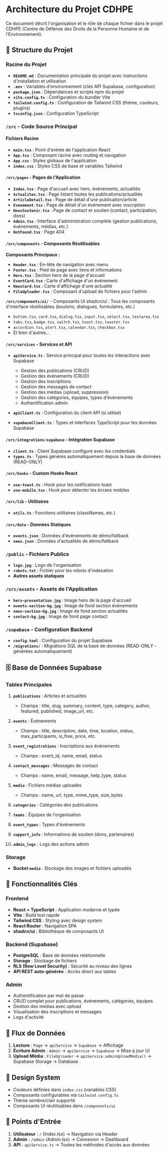 # Architecture du Projet CDHPE

Ce document décrit l'organisation et le rôle de chaque fichier dans le projet CDHPE (Centre de Défense des Droits de la Personne Humaine et de l'Environnement).

## 📁 Structure du Projet

### Racine du Projet

- **`README.md`** : Documentation principale du projet avec instructions d'installation et utilisation
- **`.env`** : Variables d'environnement (clés API Supabase, configuration)
- **`package.json`** : Dépendances et scripts npm du projet
- **`vite.config.ts`** : Configuration du bundler Vite
- **`tailwind.config.ts`** : Configuration de Tailwind CSS (thème, couleurs, plugins)
- **`tsconfig.json`** : Configuration TypeScript

### `/src` - Code Source Principal

#### Fichiers Racine
- **`main.tsx`** : Point d'entrée de l'application React
- **`App.tsx`** : Composant racine avec routing et navigation
- **`App.css`** : Styles globaux de l'application
- **`index.css`** : Styles CSS de base et variables Tailwind

#### `/src/pages` - Pages de l'Application

- **`Index.tsx`** : Page d'accueil avec hero, événements, actualités
- **`Actualites.tsx`** : Page listant toutes les publications/actualités
- **`ArticleDetail.tsx`** : Page de détail d'une publication/article
- **`Evenement.tsx`** : Page de détail d'un événement avec inscription
- **`NousSoutenir.tsx`** : Page de contact et soutien (contact, participation, dons)
- **`Admin.tsx`** : Interface d'administration complète (gestion publications, événements, médias, etc.)
- **`NotFound.tsx`** : Page 404

#### `/src/components` - Composants Réutilisables

**Composants Principaux :**
- **`Header.tsx`** : En-tête de navigation avec menu
- **`Footer.tsx`** : Pied de page avec liens et informations
- **`Hero.tsx`** : Section hero de la page d'accueil
- **`EventCard.tsx`** : Carte d'affichage d'un événement
- **`NewsCard.tsx`** : Carte d'affichage d'une actualité
- **`FileUploader.tsx`** : Composant d'upload de fichiers pour l'admin

**`/src/components/ui/`** - Composants UI shadcn/ui :
Tous les composants d'interface réutilisables (boutons, dialogues, formulaires, etc.)
- `button.tsx`, `card.tsx`, `dialog.tsx`, `input.tsx`, `select.tsx`, `textarea.tsx`
- `tabs.tsx`, `badge.tsx`, `switch.tsx`, `toast.tsx`, `toaster.tsx`
- `accordion.tsx`, `alert.tsx`, `calendar.tsx`, `checkbox.tsx`
- Et bien d'autres...

#### `/src/services` - Services et API

- **`apiService.ts`** : Service principal pour toutes les interactions avec Supabase
  - Gestion des publications (CRUD)
  - Gestion des événements (CRUD)
  - Gestion des inscriptions
  - Gestion des messages de contact
  - Gestion des médias (upload, suppression)
  - Gestion des catégories, équipes, types d'événements
  - Authentification admin

- **`apiClient.ts`** : Configuration du client API (si utilisé)
- **`supabaseClient.ts`** : Types et interfaces TypeScript pour les données Supabase

#### `/src/integrations/supabase` - Intégration Supabase

- **`client.ts`** : Client Supabase configuré avec les credentials
- **`types.ts`** : Types générés automatiquement depuis la base de données (READ-ONLY)

#### `/src/hooks` - Custom Hooks React

- **`use-toast.ts`** : Hook pour les notifications toast
- **`use-mobile.tsx`** : Hook pour détecter les écrans mobiles

#### `/src/lib` - Utilitaires

- **`utils.ts`** : Fonctions utilitaires (classNames, etc.)

#### `/src/data` - Données Statiques

- **`events.json`** : Données d'événements de démo/fallback
- **`news.json`** : Données d'actualités de démo/fallback

### `/public` - Fichiers Publics

- **`logo.jpg`** : Logo de l'organisation
- **`robots.txt`** : Fichier pour les robots d'indexation
- **Autres assets statiques**

### `/src/assets` - Assets de l'Application

- **`hero-presentation.jpg`** : Image hero de la page d'accueil
- **`events-section-bg.jpg`** : Image de fond section événements
- **`news-section-bg.jpg`** : Image de fond section actualités
- **`contact-bg.jpg`** : Image de fond page contact

### `/supabase` - Configuration Backend

- **`config.toml`** : Configuration du projet Supabase
- **`/migrations/`** : Migrations SQL de la base de données (READ-ONLY - générées automatiquement)

## 🗄️ Base de Données Supabase

### Tables Principales

1. **`publications`** : Articles et actualités
   - Champs : title, slug, summary, content, type, category, author, featured, published, image_url, etc.

2. **`events`** : Événements
   - Champs : title, description, date, time, location, status, max_participants, is_free, price, etc.

3. **`event_registrations`** : Inscriptions aux événements
   - Champs : event_id, name, email, status

4. **`contact_messages`** : Messages de contact
   - Champs : name, email, message, help_type, status

5. **`media`** : Fichiers médias uploadés
   - Champs : name, url, type, mime_type, size_bytes

6. **`categories`** : Catégories des publications

7. **`teams`** : Équipes de l'organisation

8. **`event_types`** : Types d'événements

9. **`support_info`** : Informations de soutien (dons, partenaires)

10. **`admin_logs`** : Logs des actions admin

### Storage

- **Bucket `media`** : Stockage des images et fichiers uploadés

## 🔑 Fonctionnalités Clés

### Frontend
- **React + TypeScript** : Application moderne et typée
- **Vite** : Build tool rapide
- **Tailwind CSS** : Styling avec design system
- **React Router** : Navigation SPA
- **shadcn/ui** : Bibliothèque de composants UI

### Backend (Supabase)
- **PostgreSQL** : Base de données relationnelle
- **Storage** : Stockage de fichiers
- **RLS (Row Level Security)** : Sécurité au niveau des lignes
- **API REST auto-générée** : Accès direct aux tables

### Admin
- Authentification par mot de passe
- CRUD complet pour publications, événements, catégories, équipes
- Gestion des médias avec upload
- Visualisation des inscriptions et messages
- Logs d'activité

## 🔄 Flux de Données

1. **Lecture** : `Page` → `apiService` → `Supabase` → Affichage
2. **Écriture Admin** : `Admin` → `apiService` → `Supabase` → Mise à jour UI
3. **Upload Média** : `FileUploader` → `apiService.adminUploadMedia()` → Supabase Storage → Database

## 🎨 Design System

- Couleurs définies dans `index.css` (variables CSS)
- Composants configurables via `tailwind.config.ts`
- Thème sombre/clair supporté
- Composants UI réutilisables dans `/components/ui`

## 🚀 Points d'Entrée

1. **Utilisateur** : `/` (Index.tsx) → Navigation via Header
2. **Admin** : `/admin` (Admin.tsx) → Connexion → Dashboard
3. **API** : `apiService.ts` → Toutes les méthodes d'accès aux données
